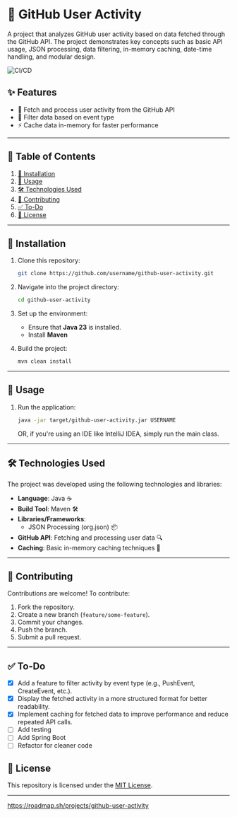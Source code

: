 # 🚀 GitHub User Activity

A project that analyzes GitHub user activity based on data fetched through the GitHub API. The project demonstrates key concepts such as basic API usage, JSON processing, data filtering, in-memory caching, date-time handling, and modular design.

![CI/CD](https://github.com/java-backend-dev-everyday/github-user-activity/actions/workflows/maven.yml/badge.svg)

## ✨ Features

- 🔗 Fetch and process user activity from the GitHub API
- 🎯 Filter data based on event type
- ⚡ Cache data in-memory for faster performance

---

## 📖 Table of Contents

1. [🔧 Installation](#installation)
2. [🚦 Usage](#usage)
3. [🛠️ Technologies Used](#technologies-used)
4. [🤝 Contributing](#contributing)
5. [✅ To-Do](#-to-do)
6. [📜 License](#license)

---

## 🔧 Installation

1. Clone this repository:
   ```bash
   git clone https://github.com/username/github-user-activity.git
   ```

2. Navigate into the project directory:
   ```bash
   cd github-user-activity
   ```

3. Set up the environment:
    - Ensure that **Java 23** is installed.
    - Install **Maven**

4. Build the project:
   ```bash
   mvn clean install
   ```
---

## 🚦 Usage

1. Run the application:
   ```bash
   java -jar target/github-user-activity.jar USERNAME
   ```
   OR, if you're using an IDE like IntelliJ IDEA, simply run the main class.

---

## 🛠️ Technologies Used

The project was developed using the following technologies and libraries:

- **Language**: Java ☕
- **Build Tool**: Maven 🛠️
- **Libraries/Frameworks**:
    - JSON Processing (org.json) 📦
- **GitHub API**: Fetching and processing user data 🔍
- **Caching**: Basic in-memory caching techniques 💾

---

## 🤝 Contributing

Contributions are welcome! To contribute:

1. Fork the repository.
2. Create a new branch (`feature/some-feature`).
3. Commit your changes.
4. Push the branch.
5. Submit a pull request.

---

## ✅ To-Do

- [x] Add a feature to filter activity by event type (e.g., PushEvent, CreateEvent, etc.).
- [x] Display the fetched activity in a more structured format for better readability.
- [x] Implement caching for fetched data to improve performance and reduce repeated API calls.
- [ ] Add testing
- [ ] Add Spring Boot
- [ ] Refactor for cleaner code

## 📜 License

This repository is licensed under the [MIT License](LICENSE).

---
https://roadmap.sh/projects/github-user-activity


